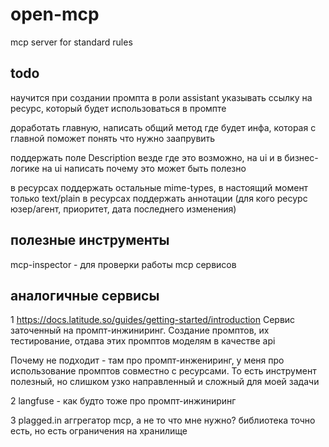 # open-mcp
mcp server for standard rules


## todo

научится при создании промпта в роли assistant указывать ссылку на ресурс, который будет использоваться в промпте

доработать главную, написать общий метод где будет инфа, которая с главной поможет понять что нужно заапрувить

поддержать поле Description везде где это возможно, на ui и в бизнес-логике
на ui написать почему это может быть полезно

в ресурсах поддержать остальные mime-types, в настоящий момент только text/plain
в ресурсах поддержать аннотации (для кого ресурс юзер/агент, приоритет, дата последнего изменения)

## полезные инструменты
mcp-inspector - для проверки работы mcp сервисов



## аналогичные сервисы

1
https://docs.latitude.so/guides/getting-started/introduction
Сервис заточенный на промпт-инжиниринг. Создание промптов, их тестирование, отдава этих промптов моделям в качестве api

Почему не подходит - там про промпт-инжениринг, у меня про использование промптов совместно с ресурсами.
То есть инструмент полезный, но слишком узко направленный и сложный для моей задачи

2
langfuse - как будто тоже про промпт-инжиниринг

3
plagged.in
аггрегатор mcp, а не то что мне нужно?
библиотека точно есть, но есть ограничения на хранилище